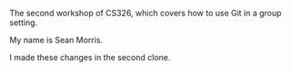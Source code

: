 

The second workshop of CS326, which covers how to use Git in a group setting.

My name is Sean Morris.

I made these changes in the second clone.
